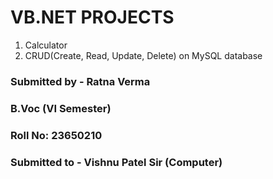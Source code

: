 # VB.NET PROJECTS
1. Calculator
2. CRUD(Create, Read, Update, Delete) on MySQL database

### Submitted by - Ratna Verma
### B.Voc (VI Semester)
### Roll No: 23650210
### Submitted to - Vishnu Patel Sir (Computer)
